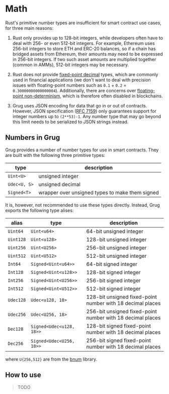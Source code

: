 # Math

Rust's primitive number types are insufficient for smart contract use cases, for three main reasons:

1. Rust only provides up to 128-bit integers, while developers often have to deal with 256- or even 512-bit integers. For example, Ethereum uses 256-bit integers to store ETH and ERC-20 balances, so if a chain has bridged assets from Ethereum, their amounts may need to be expressed in 256-bit integers. If two such asset amounts are multiplied together (common in AMMs), 512-bit integers may be necessary.

2. Rust does not provide [fixed-point decimal][fixed-point-arithmetic] types, which are commonly used in financial applications (we don't want to deal with precision issues with floating-point numbers such as `0.1` + `0.2` = `0.30000000000000004`). Additionally, there are concerns over [floating-point non-determinism][floating-point-determinism], which is therefore often disabled in blockchains.

3. Grug uses JSON encoding for data that go in or out of contracts. However, JSON specification ([RFC 7159][rfc7159]) only guarantees support for integer numbers up to `(2**53)-1`. Any number type that may go beyond this limit needs to be serialized to JSON strings instead.

## Numbers in Grug

Grug provides a number of number types for use in smart contracts. They are built with the following three primitive types:

| type         | description                                     |
| ------------ | ----------------------------------------------- |
| `Uint<U>`    | unsigned integer                                |
| `Udec<U, S>` | unsigned decimal                                |
| `Signed<T>`  | wrapper over unsigned types to make them signed |

It is, however, not recommended to use these types directly. Instead, Grug exports the following type alises:

| alias     | type                     | description                                                |
| --------- | ------------------------ | ---------------------------------------------------------- |
| `Uint64`  | `Uint<u64>`              | 64-bit unsigned integer                                    |
| `Uint128` | `Uint<u128>`             | 128-bit unsigned integer                                   |
| `Uint256` | `Uint<U256>`             | 256-bit unsigned integer                                   |
| `Uint512` | `Uint<U512>`             | 512-bit unsigned integer                                   |
| `Int64`   | `Signed<Uint<u64>>`      | 64-bit signed integer                                      |
| `Int128`  | `Signed<Uint<u128>>`     | 128-bit signed integer                                     |
| `Int256`  | `Signed<Uint<U256>>`     | 256-bit signed integer                                     |
| `Int512`  | `Signed<Uint<U512>>`     | 512-bit signed integer                                     |
| `Udec128` | `Udec<u128, 18>`         | 128-bit unsigned fixed-point number with 18 decimal places |
| `Udec256` | `Udec<U256, 18>`         | 256-bit unsigned fixed-point number with 18 decimal places |
| `Dec128`  | `Signed<Udec<u128, 18>>` | 128-bit signed fixed-point number with 18 decimal places   |
| `Dec256`  | `Signed<Udec<U256, 18>>` | 256-bit signed fixed-point number with 18 decimal places   |

where `U{256,512}` are from the [bnum][bnum] library.

## How to use

> TODO

[bnum]: https://github.com/left-curve/bnum/tree/v0.11.0-grug
[fixed-point-arithmetic]: https://en.wikipedia.org/wiki/Fixed-point_arithmetic
[floating-point-determinism]: https://randomascii.wordpress.com/2013/07/16/floating-point-determinism/
[rfc7159]: https://datatracker.ietf.org/doc/html/rfc7159
